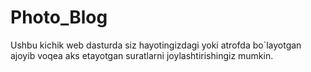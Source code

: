 # Photo_Blog
Ushbu kichik web dasturda siz hayotingizdagi yoki atrofda bo`layotgan ajoyib voqea aks etayotgan suratlarni joylashtirishingiz mumkin.
